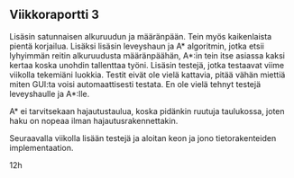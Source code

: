 ## Viikkoraportti 3

Lisäsin satunnaisen alkuruudun ja määränpään. Tein myös kaikenlaista pientä korjailua. 
Lisäksi lisäsin leveyshaun ja A* algoritmin, jotka etsii lyhyimmän reitin
alkuruudusta määränpäähän, A*:in tein itse asiassa kaksi kertaa koska unohdin tallenttaa työni.
Lisäsin testejä, jotka testaavat viime viikolla tekemiäni
luokkia. Testit eivät ole vielä kattavia, pitää vähän miettiä miten
GUI:ta voisi automaattisesti testata. En ole vielä tehnyt testejä leveyshaulle ja A*:lle.

A* ei tarvitsekaan hajautustaulua, koska pidänkin ruutuja taulukossa, joten  haku on nopeaa
ilman hajautusrakennettakin. 

Seuraavalla viikolla lisään testejä ja aloitan keon ja jono tietorakenteiden implementaation.

12h

